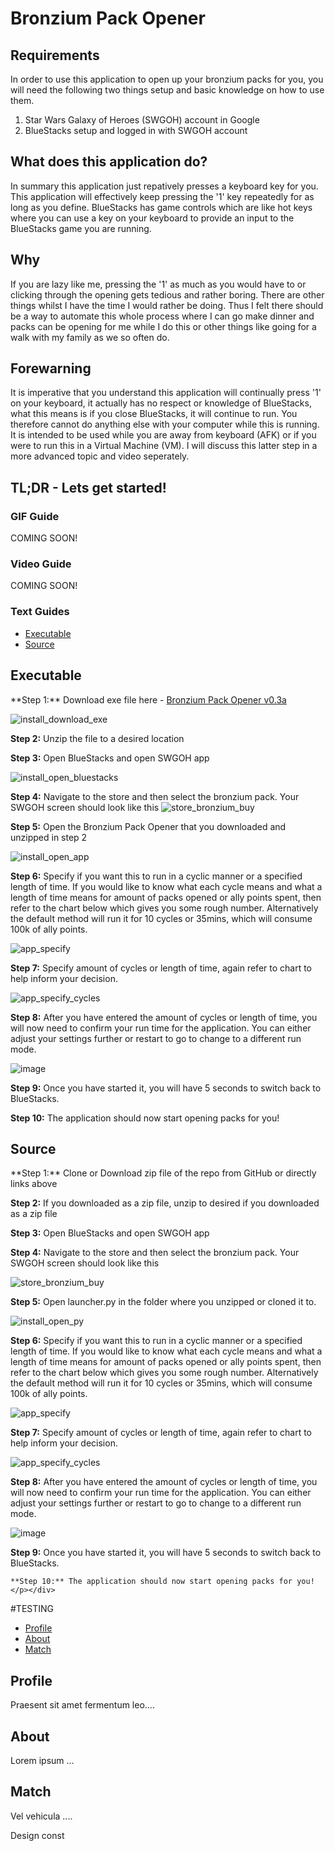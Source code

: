 # Bronzium Pack Opener

## Requirements

In order to use this application to open up your bronzium packs for you, you will need the following two things setup and basic knowledge on how to use them.

1. Star Wars Galaxy of Heroes (SWGOH) account in Google
2. BlueStacks setup and logged in with SWGOH account

## What does this application do?

In summary this application just repatively presses a keyboard key for you. This application will effectively keep pressing the '1' key repeatedly for as long as you define. BlueStacks has game controls which are like hot keys where you can use a key on your keyboard to provide an input to the BlueStacks game you are running.

## Why

If you are lazy like me, pressing the '1' as much as you would have to or clicking through the opening gets tedious and rather boring. There are other things whilst I have the time I would rather be doing. Thus I felt there should be a way to automate this whole process where I can go make dinner and packs can be opening for me while I do this or other things like going for a walk with my family as we so often do.

## Forewarning

It is imperative that you understand this application will continually press '1' on your keyboard, it actually has no respect or knowledge of BlueStacks, what this means is if you close BlueStacks, it will continue to run. You therefore cannot do anything else with your computer while this is running. It is intended to be used while you are away from keyboard (AFK) or if you were to run this in a Virtual Machine (VM). I will discuss this latter step in a more advanced topic and video seperately.

## TL;DR - Lets get started!

### GIF Guide

COMING SOON!


### Video Guide

COMING SOON!

### Text Guides

<ul id="profileTabs" class="nav nav-tabs">
  <li class="active"><a data-toggle="tab" href="#executable">Executable</a></li>
  <li><a data-toggle="tab" href="#source">Source</a></li>
</ul>
  <div class="tab-content">
<div role="tabpanel" id="executable" class="tab-pane fade in active">

  <h2> Executable </h2>

  <p>**Step 1:** Download exe file here - <a href="https://1drv.ms/u/s!AqZNpR8_ZtGviKM-QTho_qw3sC3U-A?e=mfb9Qa">Bronzium Pack Opener v0.3a</a>

  ![install_download_exe](https://user-images.githubusercontent.com/53065247/119247797-0b2ca900-bbd0-11eb-8037-3a3a216cbbba.png)

  **Step 2:** Unzip the file to a desired location

  **Step 3:** Open BlueStacks and open SWGOH app

  ![install_open_bluestacks](https://user-images.githubusercontent.com/53065247/119247843-5b0b7000-bbd0-11eb-9151-05c11d9b8f1c.png)

  **Step 4:** Navigate to the store and then select the bronzium pack. Your SWGOH screen should look like this
  ![store_bronzium_buy](https://user-images.githubusercontent.com/53065247/119247440-c2272580-bbcc-11eb-90c3-089979de43a7.png)

  **Step 5:** Open the Bronzium Pack Opener that you downloaded and unzipped in step 2

  ![install_open_app](https://user-images.githubusercontent.com/53065247/119247872-9dcd4800-bbd0-11eb-92bb-329e5e2f4e78.png)

  **Step 6:** Specify if you want this to run in a cyclic manner or a specified length of time. If you would like to know what each cycle means and what a length of time means for     amount of packs opened or ally points spent, then refer to the chart below which gives you some rough number. Alternatively the default method will run it for 10 cycles or 35mins,   which will consume 100k of ally points.

  ![app_specify](https://user-images.githubusercontent.com/53065247/119247901-cd7c5000-bbd0-11eb-8c2b-031887707e1d.png)

  **Step 7:** Specify amount of cycles or length of time, again refer to chart to help inform your decision.

  ![app_specify_cycles](https://user-images.githubusercontent.com/53065247/119247977-53989680-bbd1-11eb-958e-bdba0fd03acb.png)

  **Step 8:** After you have entered the amount of cycles or length of time, you will now need to confirm your run time for the application. You can either adjust your settings         further or restart to go to change to a different run mode.

  ![image](https://user-images.githubusercontent.com/53065247/119247990-657a3980-bbd1-11eb-921d-b24550b486f1.png)

  **Step 9:** Once you have started it, you will have 5 seconds to switch back to BlueStacks.

  **Step 10:** The application should now start opening packs for you!</p></div>
  

<div role="tabpanel" id="source" class="tab-pane fade">

  <h2> Source </h2>
  <p>**Step 1:** Clone or Download zip file of the repo from GitHub or directly links above

  **Step 2:** If you downloaded as a zip file, unzip to desired if you downloaded as a zip file

  **Step 3:** Open BlueStacks and open SWGOH app

  **Step 4:** Navigate to the store and then select the bronzium pack. Your SWGOH screen should look like this

  ![store_bronzium_buy](https://user-images.githubusercontent.com/53065247/119247440-c2272580-bbcc-11eb-90c3-089979de43a7.png)

  **Step 5:** Open launcher.py in the folder where you unzipped or cloned it to.

  ![install_open_py](https://user-images.githubusercontent.com/53065247/119247936-09afb080-bbd1-11eb-87e2-a8b31b8ae4c9.png)

  **Step 6:** Specify if you want this to run in a cyclic manner or a specified length of time. If you would like to know what each cycle means and what a length of time means for     amount of packs opened or ally points spent, then refer to the chart below which gives you some rough number. Alternatively the default method will run it for 10 cycles or 35mins,   which will consume 100k of ally points.

  ![app_specify](https://user-images.githubusercontent.com/53065247/119247901-cd7c5000-bbd0-11eb-8c2b-031887707e1d.png)

  **Step 7:** Specify amount of cycles or length of time, again refer to chart to help inform your decision.

  ![app_specify_cycles](https://user-images.githubusercontent.com/53065247/119247977-53989680-bbd1-11eb-958e-bdba0fd03acb.png)

  **Step 8:** After you have entered the amount of cycles or length of time, you will now need to confirm your run time for the application. You can either adjust your settings         further or restart to go to change to a different run mode.

  ![image](https://user-images.githubusercontent.com/53065247/119247990-657a3980-bbd1-11eb-921d-b24550b486f1.png)

  **Step 9:** Once you have started it, you will have 5 seconds to switch back to BlueStacks.

    **Step 10:** The application should now start opening packs for you!</p></div>
</div>


#TESTING

<ul id="profileTabs" class="nav nav-tabs">
    <li class="active"><a href="#profile" data-toggle="tab">Profile</a></li>
    <li><a href="#about" data-toggle="tab">About</a></li>
    <li><a href="#match" data-toggle="tab">Match</a></li>
</ul>
  <div class="tab-content">
<div role="tabpanel" class="tab-pane active" id="profile">
    <h2>Profile</h2>
<p>Praesent sit amet fermentum leo....</p>
</div>

<div role="tabpanel" class="tab-pane" id="about">
    <h2>About</h2>
    <p>Lorem ipsum ...</p></div>

<div role="tabpanel" class="tab-pane" id="match">
    <h2>Match</h2>
    <p>Vel vehicula ....</p>
</div>
</div>

Design const
